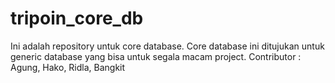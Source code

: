 tripoin_core_db
===============

Ini adalah repository untuk core database. Core database ini ditujukan untuk generic database yang bisa untuk segala macam project. Contributor : Agung, Hako, Ridla, Bangkit
